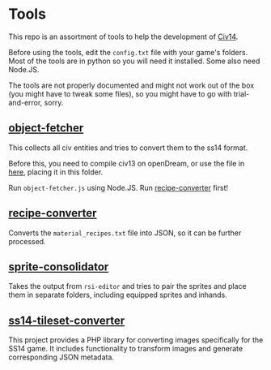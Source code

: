 # Tools

This repo is an assortment of tools to help the development of [Civ14](https://github.com/Civ13/civ14).

Before using the tools, edit the `config.txt` file with your game's folders. Most of the tools are in python so you will need it installed. Some also need Node.JS.

The tools are not properly documented and might not work out of the box (you might have to tweak some files), so you might have to go with trial-and-error, sorry.

## [object-fetcher](https://github.com/Civ13/civ14-tools/tree/master/object-fetcher)

This collects all civ entities and tries to convert them to the ss14 format.

Before this, you need to compile civ13 on openDream, or use the file in [here](https://github.com/Civ13/Civ13/blob/opendream/civ13.json), placing it in this folder.

Run `object-fetcher.js` using Node.JS. Run [recipe-converter](https://github.com/Civ13/civ14-tools/tree/master/recipe-converter) first!

## [recipe-converter](https://github.com/Civ13/civ14-tools/tree/master/recipe-converter)

Converts the `material_recipes.txt` file into JSON, so it can be further processed.

## [sprite-consolidator](https://github.com/Civ13/civ14-tools/tree/master/sprite-consolidator)

Takes the output from `rsi-editor` and tries to pair the sprites and place them in separate folders, including equipped sprites and inhands.

## [ss14-tileset-converter](https://github.com/Civ13/SS14TilesetConverter)

This project provides a PHP library for converting images specifically for the SS14 game. It includes functionality to transform images and generate corresponding JSON metadata.
